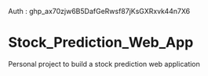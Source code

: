 Auth : 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

# Stock_Prediction_Web_App
Personal project to build a stock prediction web application
